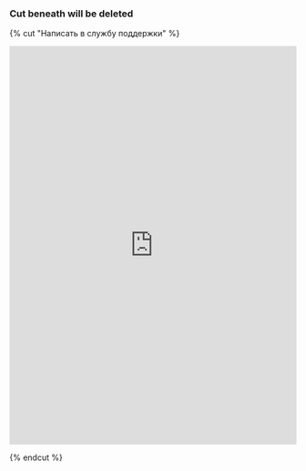 ### Cut beneath will be deleted

{% cut "Написать в службу поддержки" %}

  <iframe style="background: #FFFFFF;"
        height="700"
        width="100%"
        frameborder="0"
        src="https://forms.yandex.ru/surveys/13644898.817cbb556eb020610f8656d8169ae4bc37238a00/?lang=ru&iframe=1">
  </iframe>


{% endcut %}
